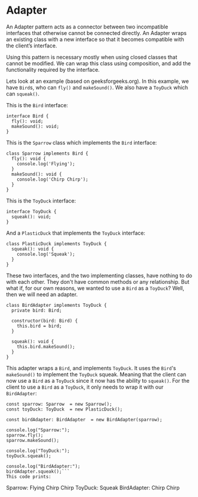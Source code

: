 # Adapter

An Adapter pattern acts as a connector between two incompatible interfaces that otherwise cannot be connected directly. An Adapter wraps an existing class with a new interface so that it becomes compatible with the client’s interface.

Using this pattern is necessary mostly when using closed classes that cannot be modified.
We can wrap this class using composition, and add the functionality required by the interface.

Lets look at an example (based on geeksforgeeks.org).
In this example, we have `Bird`s, who can `fly()` and `makeSound()`.
We also have a `ToyDuck` which can `squeak()`.

This is the `Bird` interface:
```
interface Bird {
  fly(): void;
  makeSound(): void;
}
```
This is the `Sparrow` class which implements the `Bird` interface:

```
class Sparrow implements Bird {
  fly(): void {
    console.log('Flying');
  }
  makeSound(): void {
    console.log('Chirp Chirp');
  }
}
```
This is the `ToyDuck` interface:
```
interface ToyDuck {
  squeak(): void;
}
```
And a `PlasticDuck` that implements the `ToyDuck` interface:
```
class PlasticDuck implements ToyDuck {
  squeak(): void {
    console.log('Squeak');
  }
}
```
These two interfaces, and the two implementing classes, have nothing to do with each other.
They don't have common methods or any relationship.
But what if, for our own reasons, we wanted to use a `Bird` as a `ToyDuck`?
Well, then we will need an adapter.

```
class BirdAdapter implements ToyDuck {
  private bird: Bird;

  constructor(bird: Bird) {
    this.bird = bird;
  }

  squeak(): void {
    this.bird.makeSound();
  }
}
```
This adapter wraps a `Bird`, and implements `ToyDuck`.
It uses the `Bird`'s `makeSound()` to implement the `ToyDuck` squeak.
Meaning that the client can now use a `Bird` as a `ToyDuck` since it now has the ability to `squeak()`.
For the client to use a `Bird` as a `ToyDuck`, it only needs to wrap it with our `BirdAdapter`:
```
const sparrow: Sparrow  = new Sparrow();
const toyDuck: ToyDuck  = new PlasticDuck();

const birdAdapter: BirdAdapter  = new BirdAdapter(sparrow);

console.log("Sparrow:");
sparrow.fly();
sparrow.makeSound();

console.log("ToyDuck:");
toyDuck.squeak();

console.log("BirdAdapter:");
birdAdapter.squeak();```
This code prints:
```
Sparrow:
Flying
Chirp Chirp
ToyDuck:
Squeak
BirdAdapter:
Chirp Chirp